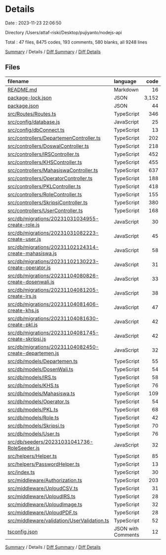 # Details

Date : 2023-11-23 22:06:50

Directory /Users/attaf-riski/Desktop/pujiyanto/nodejs-api

Total : 47 files,  8475 codes, 193 comments, 580 blanks, all 9248 lines

[Summary](results.md) / Details / [Diff Summary](diff.md) / [Diff Details](diff-details.md)

## Files
| filename | language | code | comment | blank | total |
| :--- | :--- | ---: | ---: | ---: | ---: |
| [README.md](/README.md) | Markdown | 16 | 0 | 1 | 17 |
| [package-lock.json](/package-lock.json) | JSON | 3,152 | 0 | 1 | 3,153 |
| [package.json](/package.json) | JSON | 44 | 0 | 1 | 45 |
| [src/Routes/Routes.ts](/src/Routes/Routes.ts) | TypeScript | 346 | 50 | 54 | 450 |
| [src/config/database.js](/src/config/database.js) | JavaScript | 25 | 0 | 3 | 28 |
| [src/config/dbConnect.ts](/src/config/dbConnect.ts) | TypeScript | 13 | 0 | 6 | 19 |
| [src/controllers/DepartemenController.ts](/src/controllers/DepartemenController.ts) | TypeScript | 202 | 3 | 28 | 233 |
| [src/controllers/DoswalController.ts](/src/controllers/DoswalController.ts) | TypeScript | 218 | 3 | 28 | 249 |
| [src/controllers/IRSController.ts](/src/controllers/IRSController.ts) | TypeScript | 452 | 0 | 38 | 490 |
| [src/controllers/KHSController.ts](/src/controllers/KHSController.ts) | TypeScript | 455 | 0 | 37 | 492 |
| [src/controllers/MahasiswaController.ts](/src/controllers/MahasiswaController.ts) | TypeScript | 637 | 4 | 57 | 698 |
| [src/controllers/OperatorController.ts](/src/controllers/OperatorController.ts) | TypeScript | 188 | 6 | 17 | 211 |
| [src/controllers/PKLController.ts](/src/controllers/PKLController.ts) | TypeScript | 418 | 2 | 46 | 466 |
| [src/controllers/RoleController.ts](/src/controllers/RoleController.ts) | TypeScript | 155 | 0 | 15 | 170 |
| [src/controllers/SkripsiController.ts](/src/controllers/SkripsiController.ts) | TypeScript | 380 | 2 | 43 | 425 |
| [src/controllers/UserController.ts](/src/controllers/UserController.ts) | TypeScript | 168 | 0 | 27 | 195 |
| [src/db/migrations/20231031034955-create-role.js](/src/db/migrations/20231031034955-create-role.js) | JavaScript | 30 | 1 | 1 | 32 |
| [src/db/migrations/20231031082223-create-user.js](/src/db/migrations/20231031082223-create-user.js) | JavaScript | 45 | 1 | 0 | 46 |
| [src/db/migrations/20231102124314-create-mahasiswa.js](/src/db/migrations/20231102124314-create-mahasiswa.js) | JavaScript | 58 | 1 | 1 | 60 |
| [src/db/migrations/20231102130223-create-operator.js](/src/db/migrations/20231102130223-create-operator.js) | JavaScript | 31 | 1 | 1 | 33 |
| [src/db/migrations/20231104080826-create-dosenwali.js](/src/db/migrations/20231104080826-create-dosenwali.js) | JavaScript | 33 | 1 | 2 | 36 |
| [src/db/migrations/20231104081205-create-irs.js](/src/db/migrations/20231104081205-create-irs.js) | JavaScript | 38 | 1 | 1 | 40 |
| [src/db/migrations/20231104081406-create-khs.js](/src/db/migrations/20231104081406-create-khs.js) | JavaScript | 47 | 1 | 1 | 49 |
| [src/db/migrations/20231104081630-create-pkl.js](/src/db/migrations/20231104081630-create-pkl.js) | JavaScript | 42 | 1 | 1 | 44 |
| [src/db/migrations/20231104081745-create-skripsi.js](/src/db/migrations/20231104081745-create-skripsi.js) | JavaScript | 42 | 1 | 1 | 44 |
| [src/db/migrations/20231104082450-create-departemen.js](/src/db/migrations/20231104082450-create-departemen.js) | JavaScript | 32 | 1 | 1 | 34 |
| [src/db/models/Departemen.ts](/src/db/models/Departemen.ts) | TypeScript | 55 | 0 | 9 | 64 |
| [src/db/models/DosenWali.ts](/src/db/models/DosenWali.ts) | TypeScript | 54 | 0 | 9 | 63 |
| [src/db/models/IRS.ts](/src/db/models/IRS.ts) | TypeScript | 58 | 0 | 9 | 67 |
| [src/db/models/KHS.ts](/src/db/models/KHS.ts) | TypeScript | 76 | 0 | 9 | 85 |
| [src/db/models/Mahasiswa.ts](/src/db/models/Mahasiswa.ts) | TypeScript | 109 | 0 | 8 | 117 |
| [src/db/models/Operator.ts](/src/db/models/Operator.ts) | TypeScript | 54 | 0 | 9 | 63 |
| [src/db/models/PKL.ts](/src/db/models/PKL.ts) | TypeScript | 68 | 0 | 9 | 77 |
| [src/db/models/Role.ts](/src/db/models/Role.ts) | TypeScript | 42 | 0 | 6 | 48 |
| [src/db/models/Skripsi.ts](/src/db/models/Skripsi.ts) | TypeScript | 70 | 0 | 9 | 79 |
| [src/db/models/User.ts](/src/db/models/User.ts) | TypeScript | 76 | 0 | 8 | 84 |
| [src/db/seeders/20231031041736-RoleSeeder.js](/src/db/seeders/20231031041736-RoleSeeder.js) | JavaScript | 32 | 16 | 3 | 51 |
| [src/helpers/Helper.ts](/src/helpers/Helper.ts) | TypeScript | 85 | 0 | 15 | 100 |
| [src/helpers/PasswordHelper.ts](/src/helpers/PasswordHelper.ts) | TypeScript | 13 | 0 | 4 | 17 |
| [src/index.ts](/src/index.ts) | TypeScript | 30 | 3 | 6 | 39 |
| [src/middleware/Authorization.ts](/src/middleware/Authorization.ts) | TypeScript | 203 | 1 | 16 | 220 |
| [src/middleware/UploudCSV.ts](/src/middleware/UploudCSV.ts) | TypeScript | 31 | 1 | 5 | 37 |
| [src/middleware/UploudIRS.ts](/src/middleware/UploudIRS.ts) | TypeScript | 28 | 1 | 5 | 34 |
| [src/middleware/UploudImage.ts](/src/middleware/UploudImage.ts) | TypeScript | 32 | 1 | 5 | 38 |
| [src/middleware/UploudPDF.ts](/src/middleware/UploudPDF.ts) | TypeScript | 28 | 1 | 5 | 34 |
| [src/middleware/validation/UserValidation.ts](/src/middleware/validation/UserValidation.ts) | TypeScript | 52 | 0 | 10 | 62 |
| [tsconfig.json](/tsconfig.json) | JSON with Comments | 12 | 89 | 9 | 110 |

[Summary](results.md) / Details / [Diff Summary](diff.md) / [Diff Details](diff-details.md)